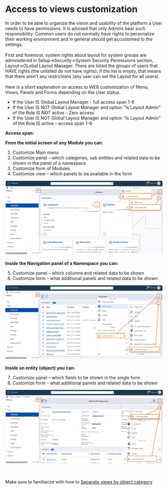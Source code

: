 # Access to views customization

In order to be able to organize the vision and usability of the platform a User needs to have permissions. It is advised that only Admins bear such responsibility. 
Common users do not normally have rights to personalize their working environment and in general should get accustomed to the settings.
<br><br>
First and foremost, system rights about layout for system groups are administered in Setup->Security->System Security Permissions section, Layout->GLobal Layout Manager. There are listed the groups of users that HAVE rights (the unlisted do not have rights). If the list is empty, that means that there aren't any restrictions (any user can set the Layout for all users).
<br><br>
Here is a short explanation on access to WEB customization of Menu, Views, Panels and Forms depending on the User status.

* If the User IS Global Layout Manager - full access span 1-8 
* If the User IS NOT Global Layout Manager and option "Is Layout Admin" of the Role IS NOT active - Zero access
* If the User IS NOT Global Layout Manager and option "Is Layout Admin" of the Role IS active – access span 1-6

<b>Access span:</b>

**From the initial screen of any Module you can:**
1. Customize Main menu 
2. Customize panel – which categories, sub entities and related data to be shown in the panel of a namespace 
3. Customize form of Modules 
4. Customize view – which panels to be available in the form

![Pictures](pictures/views_access1.png)
<br><br>
**Inside the Navigation panel of a Namespace you can:**

5. Customize panel – which columns and related data to be shown 
6. Customize form – what additional panels and related data to be shown 

![Pictures](pictures/views_access2.png)
<br><br>
**Inside an entity (object) you can:**

7. Customize panel – which fields to be shown in the single form
8. Customize form  - what additional panels and related data to be shown

![Pictures](pictures/views_access3.png)

<br><br>
Make sure to familiarize with how to [Separate views by object category](separate-views.md)


